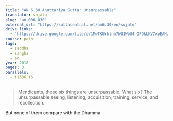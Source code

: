 ```yaml
---
title: "AN 6.30 Anuttariya Sutta: Unsurpassable"
translator: sujato
slug: "an.006.030"
external_url: "https://suttacentral.net/an6.30/en/sujato"
drive_links:
  - "https://drive.google.com/file/d/1MwTKUrklnm7WO1WbU4-OFOkLKV7xpEAH/view?usp=drivesdk"
course: path
tags:
  - saddha
  - sangha
  - an
year: 2018
pages: 3
parallels:
  - t1536.16
---
```


> Mendicants, these six things are unsurpassable. What six? The unsurpassable seeing, listening, acquisition, training, service, and recollection.

But none of them compare with the Dhamma.

